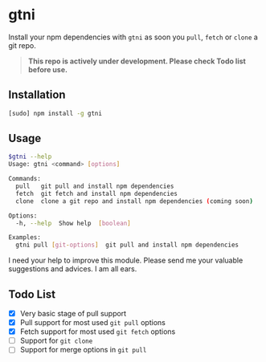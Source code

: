 gtni
====
Install your npm dependencies with `gtni` as soon you `pull`, `fetch` or `clone` a git repo.

> **This repo is actively under development. Please check Todo list before use.**

Installation
-------------
```sh
[sudo] npm install -g gtni
```
Usage
------
```sh
$gtni --help
Usage: gtni <command> [options]

Commands:
  pull   git pull and install npm dependencies
  fetch  git fetch and install npm dependencies
  clone  clone a git repo and install npm dependencies (coming soon)

Options:
  -h, --help  Show help  [boolean]

Examples:
  gtni pull [git-options]  git pull and install npm dependencies
```
I need your help to improve this module. Please send me your valuable suggestions and advices. I am all ears.

Todo List
---------
- [x] Very basic stage of pull support
- [x] Pull support for most used `git pull` options
- [x] Fetch support for most used `git fetch` options
- [ ] Support for `git clone`
- [ ] Support for merge options in `git pull`

